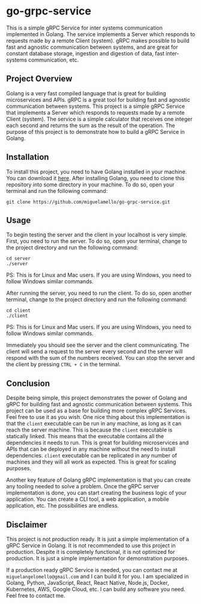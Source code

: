 # go-grpc-service
This is a simple gRPC Service for inter systems communication implemented in Golang. The service implements a Server which responds to requests made by a remote Client (system). gRPC makes possible to build fast and agnostic communication between systems, and are great for constant database storage, ingestion and digestion of data, fast inter-systems communication, etc.

## Project Overview
Golang is a very fast compiled language that is great for building microservices and APIs. gRPC is a great tool for building fast and agnostic communication between systems. This project is a simple gRPC Service that implements a Server which responds to requests made by a remote Client (system). The service is a simple calculator that receives one integer each second and returns the sum as the result of the operation. The purpose of this project is to demonstrate how to build a gRPC Service in Golang.

## Installation
To install this project, you need to have Golang installed in your machine. You can download it [here](https://golang.org/dl/). After installing Golang, you need to clone this repository into some directory in your machine. To do so, open your terminal and run the following command:

`git clone https://github.com/miguelamello/go-grpc-service.git` 

## Usage
To begin testing the server and the client in your localhost is very simple. First, you need to run the server. To do so, open your terminal, change to the project directory and run the following command:

`cd server`<br>
`./server`

PS: This is for Linux and Mac users. If you are using Windows, you need to follow Windows similar commands.

After running the server, you need to run the client. To do so, open another terminal, change to the project directory and run the following command:

`cd client`<br>
`./client`

PS: This is for Linux and Mac users. If you are using Windows, you need to follow Windows similar commands.

Immediately you should see the server and the client communicating. The client will send a request to the server every second and the server will respond with the sum of the numbers received. You can stop the server and the client by pressing `CTRL + C` in the terminal.

## Conclusion
Despite being simple, this project demonstrates the power of Golang and gRPC for building fast and agnostic communication between systems. This project can be used as a base for building more complex gRPC Services. Feel free to use it as you wish. One nice thing about this implementation is that the `client` executable can be run in any machine, as long as it can reach the server machine. This is because the `client` executable is statically linked. This means that the executable contains all the dependencies it needs to run. This is great for building microservices and APIs that can be deployed in any machine without the need to install dependencies. `client` executable can be replicated in any number of machines and they will all work as expected. This is great for scaling purposes. 

Another key feature of Golang gRPC implementation is that you can create any tooling needed to solve a problem. Once the gRPC server implementation is done, you can start creating the business logic of your application. You can create a CLI tool, a web application, a mobile application, etc. The possibilities are endless.

## Disclaimer

This project is not production ready. It is just a simple implementation of a gRPC Service in Golang. It is not recommended to use this project in production. Despite it is completely functional, it is not optimized for production. It is just a simple implementation for demonstration purposes.

If a production ready gRPC Service is needed, you can contact me at `miguelangelomello@gmail.com` and I can build it for you. I am specialized in Golang, Python, JavaScript, React, React Native, Node.js, Docker, Kubernetes, AWS, Google Cloud, etc. I can build any software you need. Feel free to contact me.

